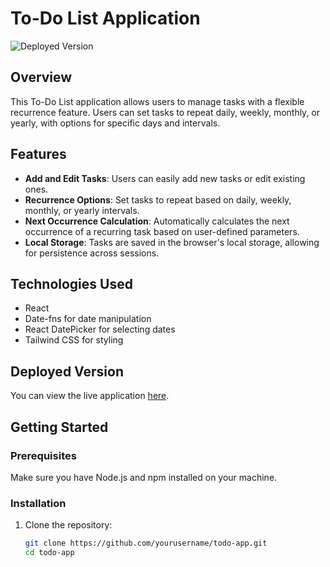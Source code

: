 # To-Do List Application

![Deployed Version](https://img.shields.io/badge/Deployed%20Version-View%20App-brightgreen?style=flat&logo=netlify&logoColor=white&link=https://to-do-list-rk.netlify.app)

## Overview

This To-Do List application allows users to manage tasks with a flexible recurrence feature. Users can set tasks to repeat daily, weekly, monthly, or yearly, with options for specific days and intervals.

## Features

- **Add and Edit Tasks**: Users can easily add new tasks or edit existing ones.
- **Recurrence Options**: Set tasks to repeat based on daily, weekly, monthly, or yearly intervals.
- **Next Occurrence Calculation**: Automatically calculates the next occurrence of a recurring task based on user-defined parameters.
- **Local Storage**: Tasks are saved in the browser's local storage, allowing for persistence across sessions.

## Technologies Used

- React
- Date-fns for date manipulation
- React DatePicker for selecting dates
- Tailwind CSS for styling

## Deployed Version

You can view the live application [here](https://to-do-list-rk.netlify.app).

## Getting Started

### Prerequisites

Make sure you have Node.js and npm installed on your machine.

### Installation

1. Clone the repository:
   ```bash
   git clone https://github.com/yourusername/todo-app.git
   cd todo-app
